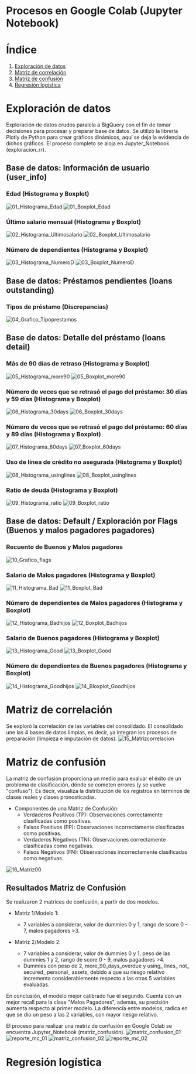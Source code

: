 # Procesos en Google Colab (Jupyter Notebook)
# Índice

1. [Exploración de datos](#exploración-de-datos)
2. [Matriz de correlación](#matriz-de-correlación)
3. [Matriz de confusión](#matriz-de-confusión)
4. [Regresión logística](#regresión-logística)

# Exploración de datos
Exploración de datos crudos paralela a BigQuery con el fin de tomar decisiones para procesar y preparar base de datos. Se utilizó la librería Plotly de Python para crear gráficos dinámicos, aquí se deja la evidencia de dichos gráficos. El proceso completo se aloja en Jupyter_Notebook (exploracion_rr).
## Base de datos: Información de usuario (user_info)
### Edad (Histograma y Boxplot)
![01_Histograma_Edad](https://github.com/user-attachments/assets/60025863-a875-41c2-a575-a2e2b4c53626)
![01_Boxplot_Edad](https://github.com/user-attachments/assets/2cb02042-cca0-4c86-9b7f-5416cd05b557)
### Último salario mensual (Histograma y Boxplot)
![02_Histograma_Ultimosalario](https://github.com/user-attachments/assets/0cd19099-e924-4aae-90ab-d3de74be3099)
![02_Boxplot_Ultimosalario](https://github.com/user-attachments/assets/7fc4bd25-6d9d-4f36-a296-e6b1447109bf)
### Número de dependientes (Histograma y Boxplot)
![03_Histograma_NumeroD](https://github.com/user-attachments/assets/98d6db84-88d5-4f4c-9723-b2053bd86a8b)
![03_Boxplot_NumeroD](https://github.com/user-attachments/assets/bd0c6f65-81c7-4627-b4dd-76b837410101)
## Base de datos: Préstamos pendientes (loans outstanding)
### Tipos de préstamo (Discrepancias)
![04_Grafico_Tipoprestamos](https://github.com/user-attachments/assets/807a8173-ab2b-46e3-a700-c4b33194a0d7)
## Base de datos: Detalle del préstamo (loans detail)
### Más de 90 días de retraso (Histograma y Boxplot)
![05_Histograma_more90](https://github.com/user-attachments/assets/93e9bebb-6ca6-4365-a106-e2a98c9c1846)
![05_Boxplot_more90](https://github.com/user-attachments/assets/22eceab3-91f6-46da-99ea-a91fdc17fe69)
### Número de veces que se retrasó el pago del préstamo: 30 días y 59 días (Histograma y Boxplot)
![06_Histograma_30days](https://github.com/user-attachments/assets/2561b667-83b6-4965-b848-f703c5f3dd77)
![06_Boxplot_30days](https://github.com/user-attachments/assets/8e65e77e-1b81-40ca-8801-377194130653)
### Número de veces que se retrasó el pago del préstamo: 60 días y 89 días (Histograma y Boxplot)
![07_Histograma_60days](https://github.com/user-attachments/assets/6cd56ec4-66b9-4e5f-9695-855784953a37)
![07_Boxplot_60days](https://github.com/user-attachments/assets/9675a3e3-cc21-468c-9057-3652c5603e57)
### Uso de línea de crédito no asegurada (Histograma y Boxplot)
![08_Histograma_usinglines](https://github.com/user-attachments/assets/e8a67df7-79e2-4675-96a1-0f3368f5ae75)
![08_Boxplot_usinglines](https://github.com/user-attachments/assets/0d3b9b67-d625-455d-ae98-495a45c7dbcc)
### Ratio de deuda (Histograma y Boxplot)
![09_Histograma_ratio](https://github.com/user-attachments/assets/b0ac6361-ea38-486d-b602-6eb8236f9166)
![09_Boxplot_ratio](https://github.com/user-attachments/assets/255263ee-9725-4e7a-9bca-da21810775c1)
## Base de datos: Default / Exploración por Flags (Buenos y malos pagadores pagadores)
### Recuento de Buenos y Malos pagadores
![10_Grafico_flags](https://github.com/user-attachments/assets/e5a4f029-3d73-4612-a634-b5e549535da8)
### Salario de Malos pagadores (Histograma y Boxplot)
![11_Histograma_Bad](https://github.com/user-attachments/assets/7fb56977-1a78-4d8a-99dd-cde505a52b56)
![11_Boxplot_Bad](https://github.com/user-attachments/assets/8417966e-ad15-4017-89c2-37830e56fcb4)
### Número de dependientes de Malos pagadores (Histograma y Boxplot)
![12_Histograma_Badhijos](https://github.com/user-attachments/assets/e1bbeab0-f81a-4a93-a19e-0686470f2139)
![12_Boxplot_Badhijos](https://github.com/user-attachments/assets/37032815-cfc0-4829-8cb0-ea173a6ea572)
### Salario de Buenos pagadores (Histograma y Boxplot)
![13_Histograma_Good](https://github.com/user-attachments/assets/ea8f9517-18d6-4e47-b227-db1e6c772dae)
![13_Boxplot_Good](https://github.com/user-attachments/assets/79ba3007-a28a-4594-924a-82c80c72c36c)
### Número de dependientes de Buenos pagadores (Histograma y Boxplot)
![14_Histograma_Goodhijos](https://github.com/user-attachments/assets/88b2a165-4b79-4385-bc71-ddd7972bf4ff)
![14_Bloxplot_Goodhijos](https://github.com/user-attachments/assets/b1207829-5c37-4105-8fdd-b3477b40b263)

# Matriz de correlación
Se exploró la correlación de las variables del consolidado. El consolidado une las 4 bases de datos limpias, es decir, ya integran los procesos de preparación (limpieza e imputación de datos).
![15_Matrizcorrelacion](https://github.com/user-attachments/assets/7d51a41a-506d-4d48-b92b-51614b284f44)

# Matriz de confusión
La matriz de confusión proporciona un medio para evaluar el éxito de un problema de clasificación, dónde se cometen errores (y se vuelve "confuso"). Es decir, visualiza la distribución de los registros en términos de clases reales y clases pronosticadas.

+ Componentes de una Matriz de Confusión:
  + Verdaderos Positivos (TP): Observaciones correctamente clasificadas como positivas.
  + Falsos Positivos (FP): Observaciones incorrectamente clasificadas como positivas.
  + Verdaderos Negativos (TN): Observaciones correctamente clasificadas como negativas.
  + Falsos Negativos (FN): Observaciones incorrectamente clasificadas como negativas.

![16_Matriz00](https://github.com/user-attachments/assets/5369f5f4-439a-42e8-9c5f-8b60d8f7104e)

## Resultados Matriz de Confusión
Se realizaron 2 matrices de confusión, a partir de dos modelos. 
+ Matriz 1/Modelo 1: 
  + 7 variables a considerar, valor de dummies 0 y 1, rango de score 0 - 7, malos pagadores >3.

+ Matriz 2/Modelo 2: 
  + 7 variables a considerar, valor de dummies 0 y 1, peso de las dummies 1 y 2, rango de score 0 - 9, malos pagadores >4.
  + Dummies con peso de 2, more_90_days_overdue y using_ lines_ not_ secured_ personal_ assets, debido a que su riesgo relativo incrementa considerablemente respecto a las otras 5 variables evaluadas. 

En conclusión, el modelo mejor calibrado fue el segundo. Cuenta con un mejor recall para la clase "Malos Pagadores", además, su precisión aumenta respecto al primer modelo. La diferencia entre modelos, radica en que se dio un peso a las 2 variables, con mayor riesgo relativo. 

El proceso para realizar una matriz de confusión en Google Colab se encuentra Jupyter_Notebook (matriz_confusión).
![matriz_confusion_01](https://github.com/user-attachments/assets/ac73cb78-bddb-4bda-a76e-1a3ed764b5e1)
![reporte_mc_01](https://github.com/user-attachments/assets/037bd87b-54b1-4aea-8948-c62a9d627f34)
![matriz_confusion_02](https://github.com/user-attachments/assets/c64228dd-7d28-413c-9f58-8593e5822819)
![reporte_mc_02](https://github.com/user-attachments/assets/12e2cd66-2ba7-409a-8caa-1f6439299c97)









# Regresión logística

